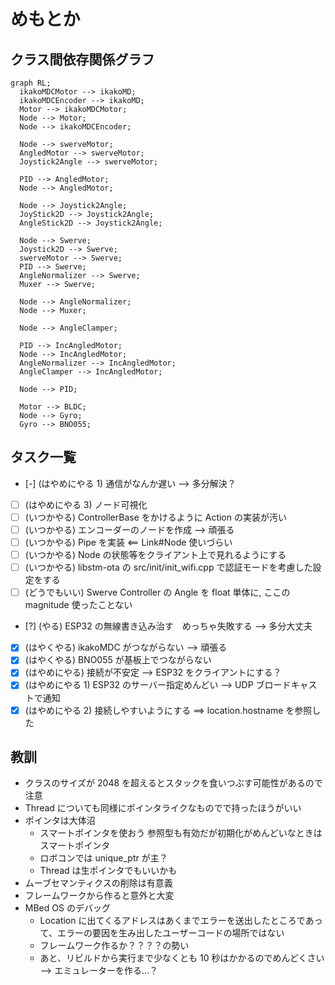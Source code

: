 # めもとか

## クラス間依存関係グラフ

```mermaid
graph RL;
  ikakoMDCMotor --> ikakoMD;
  ikakoMDCEncoder --> ikakoMD;
  Motor --> ikakoMDCMotor;
  Node --> Motor;
  Node --> ikakoMDCEncoder;

  Node --> swerveMotor;
  AngledMotor --> swerveMotor;
  Joystick2Angle --> swerveMotor;

  PID --> AngledMotor;
  Node --> AngledMotor;

  Node --> Joystick2Angle;
  JoyStick2D --> Joystick2Angle;
  AngleStick2D --> Joystick2Angle;

  Node --> Swerve;
  Joystick2D --> Swerve;
  swerveMotor --> Swerve;
  PID --> Swerve;
  AngleNormalizer --> Swerve;
  Muxer --> Swerve;

  Node --> AngleNormalizer;
  Node --> Muxer;

  Node --> AngleClamper;

  PID --> IncAngledMotor;
  Node --> IncAngledMotor;
  AngleNormalizer --> IncAngledMotor;
  AngleClamper --> IncAngledMotor;

  Node --> PID;

  Motor --> BLDC;
  Node --> Gyro;
  Gyro --> BNO055;
```

## タスク一覧

- [-] (はやめにやる 1) 通信がなんか遅い --> 多分解決？
- [ ] (はやめにやる 3) ノード可視化
- [ ] (いつかやる) ControllerBase<void> をかけるように Action の実装が汚い
- [ ] (いつかやる) エンコーダーのノードを作成 --> 頑張る
- [ ] (いつかやる) Pipe を実装 <== Link#Node 使いづらい
- [ ] (いつかやる) Node の状態等をクライアント上で見れるようにする
- [ ] (いつかやる) libstm-ota の src/init/init_wifi.cpp で認証モードを考慮した設定をする
- [ ] (どうでもいい) Swerve Controller の Angle を float 単体に, ここの magnitude 使ったことない
- [?] (やる) ESP32 の無線書き込み治す　めっちゃ失敗する --> 多分大丈夫
- [x] (はやくやる) ikakoMDC がつながらない --> 頑張る
- [x] (はやくやる) BNO055 が基板上でつながらない
- [x] (はやめにやる) 接続が不安定 --> ESP32 をクライアントにする？
- [x] (はやめにやる 1) ESP32 のサーバー指定めんどい --> UDP ブロードキャストで通知
- [x] (はやめにやる 2) 接続しやすいようにする ==> location.hostname を参照した

## 教訓

- クラスのサイズが 2048 を超えるとスタックを食いつぶす可能性があるので注意
- Thread についても同様にポインタライクなものでで持ったほうがいい
- ポインタは大体沼
  - スマートポインタを使おう 参照型も有効だが初期化がめんどいなときはスマートポインタ
  - ロボコンでは unique_ptr が主？
  - Thread は生ポインタでもいいかも
- ムーブセマンティクスの削除は有意義
- フレームワークから作ると意外と大変
- MBed OS のデバッグ
  - Location に出てくるアドレスはあくまでエラーを送出したところであって、エラーの要因を生み出したユーザーコードの場所ではない
  - フレームワーク作るか？？？？の勢い
  - あと、リビルドから実行まで少なくとも 10 秒はかかるのでめんどくさい --> エミュレーターを作る…？
